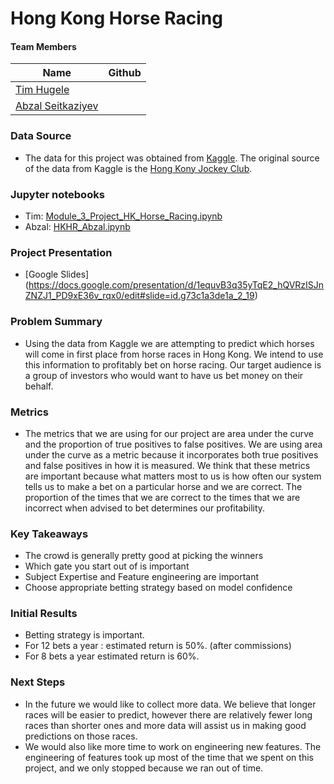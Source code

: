 # Hong Kong Horse Racing

#### Team Members

|Name     |  Github   | 
|---------|-----------------|
|[Tim Hugele](https://github.com/timhugele)
|[Abzal Seitkaziyev](https://github.com/xs-abzal)


### Data Source
* The data for this project was obtained from [Kaggle](https://www.kaggle.com/gdaley/hkracing). The original source of the data from Kaggle is the [Hong Kony Jockey Club](https://racing.hkjc.com/racing/english/index.aspx).

### Jupyter notebooks
* Tim: [Module_3_Project_HK_Horse_Racing.ipynb](https://github.com/timhugele/Hong_Kong_Horse_Racing/blob/master/Module_3_Project_HK_Horse_Racing.ipynb)
* Abzal: [HKHR_Abzal.ipynb](https://github.com/timhugele/Hong_Kong_Horse_Racing/blob/Abzal/HKHR_Abzal.ipynb)

### Project Presentation
* [Google Slides] (https://docs.google.com/presentation/d/1equvB3q35yTqE2_hQVRzISJnZNZJ1_PD9xE36v_rqx0/edit#slide=id.g73c1a3de1a_2_19)

### Problem Summary
* Using the data from Kaggle we are attempting to predict which horses will come in first place from horse races in Hong Kong. We intend to use this information to profitably bet on horse racing. Our target audience is a group of investors who would want to have us bet money on their behalf.

### Metrics
* The metrics that we are using for our project are area under the curve and the proportion of true positives to false positives. We are using area under the curve as a metric because it incorporates both true positives and false positives in how it is measured. We think that these metrics are important because what matters most to us is how often our system tells us to make a bet on a particular horse and we are correct. The proportion of the times that we are correct to the times that we are incorrect when advised to bet determines our profitability.

### Key Takeaways
* The crowd is generally pretty good at picking the winners
* Which gate you start out of is important
* Subject Expertise and Feature engineering are important
* Choose appropriate betting strategy based on model confidence

### Initial Results
* Betting strategy is important.
* For 12 bets a year : estimated return is 50%. (after commissions)
* For 8 bets a year estimated return is 60%.

### Next Steps
* In the future we would like to collect more data. We believe that longer races will be easier to predict, however there are relatively fewer long races than shorter ones and more data will assist us in making good predictions on those races.
* We would also like more time to work on engineering new features. The engineering of features took up most of the time that we spent on this project, and we only stopped because we ran out of time. 




 





